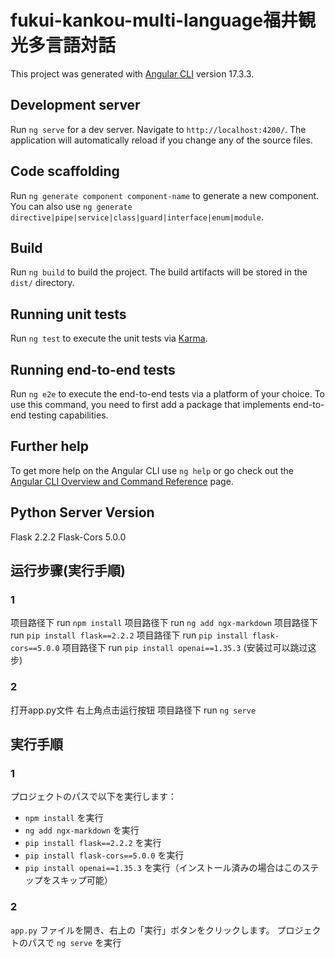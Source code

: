 # fukui-kankou-multi-language福井観光多言語対話

This project was generated with [Angular CLI](https://github.com/angular/angular-cli) version 17.3.3.

## Development server

Run `ng serve` for a dev server. Navigate to `http://localhost:4200/`. The application will automatically reload if you change any of the source files.

## Code scaffolding

Run `ng generate component component-name` to generate a new component. You can also use `ng generate directive|pipe|service|class|guard|interface|enum|module`.

## Build

Run `ng build` to build the project. The build artifacts will be stored in the `dist/` directory.

## Running unit tests

Run `ng test` to execute the unit tests via [Karma](https://karma-runner.github.io).

## Running end-to-end tests

Run `ng e2e` to execute the end-to-end tests via a platform of your choice. To use this command, you need to first add a package that implements end-to-end testing capabilities.

## Further help

To get more help on the Angular CLI use `ng help` or go check out the [Angular CLI Overview and Command Reference](https://angular.io/cli) page.

## Python Server Version

Flask                     2.2.2
Flask-Cors                5.0.0

## 运行步骤(実行手順)

### 1

项目路径下 run `npm install`
项目路径下 run `ng add ngx-markdown`
项目路径下 run `pip install flask==2.2.2`
项目路径下 run `pip install flask-cors==5.0.0`
项目路径下 run `pip install openai==1.35.3` (安装过可以跳过这步)

### 2

打开app.py文件 右上角点击运行按钮
项目路径下 run `ng serve`


## 実行手順

### 1

プロジェクトのパスで以下を実行します：

* `npm install` を実行
* `ng add ngx-markdown` を実行
* `pip install flask==2.2.2` を実行
* `pip install flask-cors==5.0.0` を実行
* `pip install openai==1.35.3` を実行（インストール済みの場合はこのステップをスキップ可能）

### 2

`app.py` ファイルを開き、右上の「実行」ボタンをクリックします。
プロジェクトのパスで `ng serve` を実行

